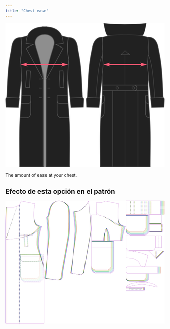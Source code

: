 ```yaml
---
title: "Chest ease"
---
```


![Chest ease](./chestease.svg)

The amount of ease at your chest.

## Efecto de esta opción en el patrón

![This image shows the effect of this option by superimposing several variants that have a different value for this option](carlton_chestease_sample.svg "Effect of this option on the pattern")
